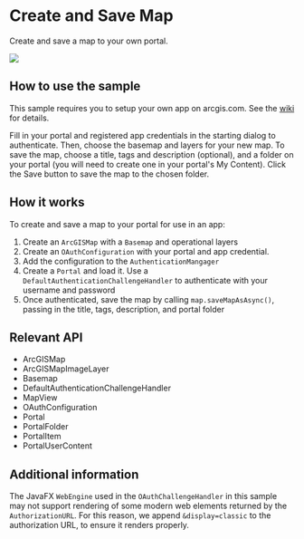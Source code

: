 <h1>Create and Save Map</h1>

<p>Create and save a map to your own portal.</p>

<p><img src="CreateAndSaveMap.png"/></p>

<h2>How to use the sample</h2>

<p>This sample requires you to setup your own app on arcgis.com. See the <a href="https://github.com/Esri/arcgis-runtime-samples-java/wiki/OAuth">wiki</a> for details.</p>

<p>Fill in your portal and registered app credentials in the starting dialog to authenticate. Then, choose 
the basemap and layers for your new map. To save the map, choose a title, tags and description (optional), and a folder 
on your portal (you will need to create one in your portal's My Content). Click the Save button to save the map to the 
chosen folder.</p>

<h2>How it works</h2>

<p>To create and save a map to your portal for use in an app:</p>
<ol>
  <li>Create an <code>ArcGISMap</code> with a <code>Basemap</code> and operational layers</li>
  <li>Create an <code>OAuthConfiguration</code> with your portal and app credential.</li>
  <li>Add the configuration to the <code>AuthenticationMangager</code></li>
  <li>Create a <code>Portal</code> and load it. Use a <code>DefaultAuthenticationChallengeHandler</code> to authenticate with your username and password</li>
  <li>Once authenticated, save the map by calling <code>map.saveMapAsAsync()</code>, passing in the title, tags, 
  description, and portal folder</li>
</ol>

<h2>Relevant API</h2>

<ul>
  <li>ArcGISMap</li>
  <li>ArcGISMapImageLayer</li>
  <li>Basemap</li>
  <li>DefaultAuthenticationChallengeHandler</li>
  <li>MapView</li>
  <li>OAuthConfiguration</li>
  <li>Portal</li>
  <li>PortalFolder</li>
  <li>PortalItem</li>
  <li>PortalUserContent</li>
</ul>


<h2>Additional information</h2>

<p>The JavaFX <code>WebEngine</code> used in the <code>OAuthChallengeHandler</code> in this sample may not support rendering of some modern web elements returned by the <code>AuthorizationURL</code>. For this reason, we append <code>&display=classic</code> to the authorization URL, to ensure it renders properly.</p>